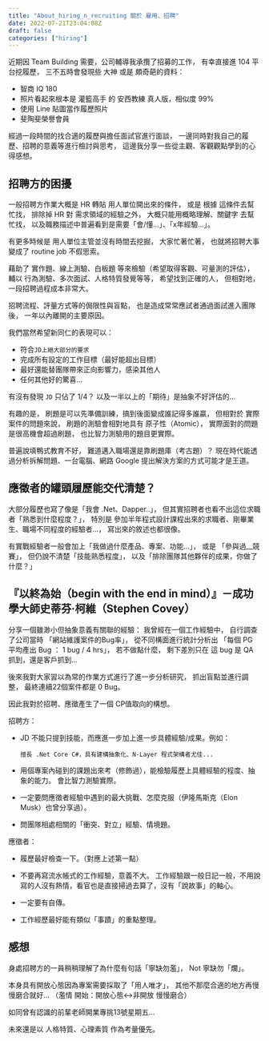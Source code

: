 ```yaml
---
title: "About_hiring_n_recruiting 關於 雇用、招聘"
date: 2022-07-21T23:04:08Z
draft: false
categories: ["hiring"]
---
```


近期因 Team Building 需要，公司輔導我承攬了招募的工作，
有幸直接進 104 平台挖履歷，
三不五時會發現些 大神 或是 頗奇葩的資料：

- 智商 IQ 180
- 照片看起來根本是 灌籃高手 的 安西教練 真人版，相似度 99%
- 使用 Line 貼圖當作履歷照片
- 斐陶斐榮譽會員

經過一段時間的找合適的履歷與擔任面試官進行面談，
一邊同時對我自己的履歷、招聘的意義等進行檢討與思考，
這邊我分享一些從主觀、客觀觀點學到的心得感想。

## 招聘方的困擾

一般招聘方作業大概是 HR 轉貼 用人單位開出來的條件，
或是 根據 這條件去幫忙找，
排除掉 HR 對 需求領域的經驗之外，
大概只能用概略理解、關鍵字 去幫忙找，
以及職務描述中普遍看到是需要「會/懂...」、「x年經驗...」。

有更多時候是 用人單位主管並沒有時間去挖掘，
大家忙著忙著，
也就將招聘大事變成了 routine job 不假思索。

藉助了 實作題、線上測驗、白板題 等來檢驗（希望取得客觀、可量測的評估），
輔以 行為測驗、多次面試、人格特質發覺等等，
希望找到正確的人，
但相對地，
一段招聘過程成本非常大。

招聘流程、評量方式等的侷限性與盲點，
也是造成常常應試者通過面試進入團隊後，
一年以內離開的主要原因。

我們當然希望新同仁的表現可以：

- 符合`JD上絕大部分的要求`
- 完成所有設定的工作目標（最好能超出目標）
- 最好還能替團隊帶來正向影響力，感染其他人
- 任何其他好的驚喜...

有沒有發現 `JD` 只佔了 1/4？
以及一半以上的「期待」是抽象不好評估的...

有趣的是，
刷題是可以先準備訓練，搞到後面變成誰記得多誰贏，
但相對於 實際案件的問題來說，
刷題的測驗會相對地具有 原子性（Atomic），
實際面對的問題是很高機會超過刷題，
也比智力測驗用的題目更實際。

普遍說填鴨式教育不好，
難道邁入職場還是靠刷題庫（考古題）？
現在時代能透過分析拆解問題、一台電腦、網路 Google 提出解決方案的方式可能才是王道。

## 應徵者的罐頭履歷能交代清楚？

大部分履歷也寫了像是「我會 .Net、Dapper..」，
但其實招聘者也看不出這位求職者「熟悉到什麼程度？」，
特別是 參加半年程式設計課程出來的求職者、剛畢業生、職場不同程度的經驗者...，
寫出來的敘述也都很像。

有實戰經驗者一般會加上「我做過什麼產品、專案、功能...」，
或是 「參與過__競賽」，
但仍說不清楚「技能熟悉程度」，
以及「排除團隊其他夥伴的成果，你做了什麼？」

## 『以終為始（begin with the end in mind）』－成功學大師史蒂芬‧柯維（Stephen Covey）

分享一個雖渺小但抽象意義有關聯的經驗：
我曾經在一個工作經驗中，
自行調查了公司當時 「網站維護案件的Bug率」，
從不同構面進行統計分析出 「每個 PG 平均產出 Bug ： 1 bug / 4 hrs」，
若不做點什麼，
剩下差別只在 這 bug 是 QA 抓到，還是客戶抓到...

後來我對大家習以為常的作業方式進行了進一步分析研究，
抓出盲點並進行調整，
最終連續22個案件都是 0 Bug。

因此我對於招聘、應徵產生了一個 CP值取向的構想。

招聘方：

- JD 不能只提到技能，而應進一步加上進一步具體經驗/成果。例如：

    ```text
    擅長 .Net Core C#，具有建構抽象化、N-Layer 程式架構者尤佳...
    ```

- 用個專案內碰到的課題出來考（修飾過），能檢驗履歷上具體經驗的程度、抽象的能力。
    會比智力測驗實際。

- 一定要問應徵者經驗中遇到的最大挑戰、怎麼克服（伊隆馬斯克（Elon Musk）也曾分享過）。
- 問團隊相處相關的「衝突、對立」經驗、情境題。

應徵者：

- 履歷最好檢查一下。（對應上述第一點）
- 不要再寫流水帳式的工作經驗，意義不大。
    工作經驗跟一般日記一般，不用說寫的人沒有熱情，看官也是直接掃過去算了，沒有「說故事」的軸心。

- 一定要有自傳。
- 工作經歷最好能有類似「事蹟」的重點整理。

## 感想

身處招聘方的一員稍稍理解了為什麼有句話「寧缺勿濫」，
Not 寧缺勿「爛」。

本身具有開放心態因為專案需要採取了「用人唯才」，
其他不那麼合適的地方再慢慢磨合就好...
（濫情 開始：開放心態<->非開放 慢慢磨合）

如同曾有認識的前輩老師開業專挑13號星期五...

未來還是以 人格特質、心理素質 作為考量優先。